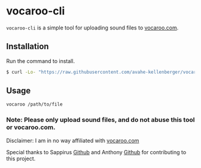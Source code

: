 # vocaroo-cli

`vocaroo-cli` is a simple tool for uploading sound files to [vocaroo.com]("https://vocaroo.com/?upload").

## Installation

Run the command to install.

```sh
$ curl -Lo- "https://raw.githubusercontent.com/avahe-kellenberger/vocaroo-cli/master/install.sh" | sudo bash
```

## Usage

```sh
vocaroo /path/to/file
```

### Note: Please only upload sound files, and do not abuse this tool or vocaroo.com.

Disclaimer: I am in no way affiliated with [vocaroo.com](https://vocaroo.com/)

Special thanks to Sappirus [Github](https://github.com/SapphirusBeryl) and Anthony [Github](https://github.com/adedomin) for contributing to this project.
